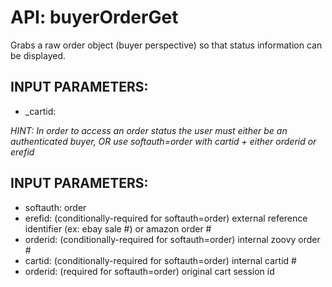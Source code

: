 # API: buyerOrderGet



Grabs a raw order object (buyer perspective) so that status information can be displayed. 


## INPUT PARAMETERS: ##
  * _cartid: 

_HINT: In order to access an order status the user must either be an authenticated buyer, OR use softauth=order with
cartid + either orderid or erefid_

## INPUT PARAMETERS: ##
  * softauth: order
  * erefid: (conditionally-required for softauth=order) external reference identifier (ex: ebay sale #) or amazon order #
  * orderid: (conditionally-required for softauth=order) internal zoovy order #
  * cartid: (conditionally-required for softauth=order) internal cartid #
  * orderid: (required for softauth=order) original cart session id

